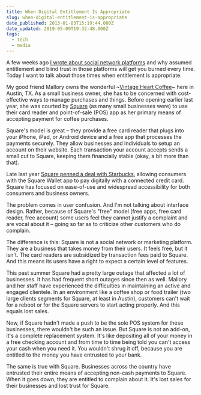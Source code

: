 ```yaml
---
title: When Digital Entitlement Is Appropriate
slug: when-digital-entitlement-is-appropriate
date_published: 2013-01-03T15:19:44.000Z
date_updated: 2019-05-09T19:32:48.000Z
tags:
  - tech
  - media
---
```


A few weeks ago [I wrote about social network platforms](/posts/never-trust-a-commercial-platform/) and why assumed entitlement and blind trust in those platforms will get you burned every time. Today I want to talk about those times when entitlement is appropriate.

My good friend Mallory owns the wonderful ~[Vintage Heart Coffee](http://vintageheartcoffee.com/)~ here in Austin, TX. As a small business owner, she has to be concerned with cost-effective ways to manage purchases and things. Before opening earlier last year, she was courted by [Square](https://squareup.com/) (as many small businesses were) to use their card reader and point-of-sale (POS) app as her primary means of accepting payment for coffee purchases.

Square's model is great – they provide a free card reader that plugs into your iPhone, iPad, or Android device and a free app that processes the payments securely. They allow businesses and individuals to setup an account on their website. Each transaction your account accepts sends a small cut to Square, keeping them financially stable (okay, a bit more than that).

Late last year [Square penned a deal with Starbucks](http://www.starbucks.com/coffeehouse/mobile-apps/square-wallet), allowing consumers with the Square Wallet app to pay digitally with a connected credit card. Square has focused on ease-of-use and widespread accessibility for both consumers and business owners.

The problem comes in user confusion. And I'm not talking about interface design. Rather, because of Square's "free" model (free apps, free card reader, free account) some users feel they cannot justify a complaint and are vocal about it – going so far as to criticize other customers who do complain.

The difference is this: Square is not a social network or marketing platform. They are a business that takes money from their users. It feels free, but it isn't. The card readers are subsidized by transaction fees paid to Square. And this means its users have a right to expect a certain level of features.

This past summer Square had a pretty large outage that affected a lot of businesses. It has had frequent short outages since then as well. Mallory and her staff have experienced the difficulties in maintaining an active and engaged clientele. In an environment like a coffee shop or food trailer (two large clients segments for Square, at least in Austin), customers can't wait for a reboot or for the Square servers to start acting properly. And this equals lost sales.

Now, if Square hadn't made a push to be the sole POS system for these businesses, there wouldn't be such an issue. But Square is not an add-on, it's a complete replacement system. It's like depositing all of your money in a free checking account and from time to time being told you can't access your cash when you need it. You wouldn't shrug it off, because you are entitled to the money you have entrusted to your bank.

The same is true with Square. Businesses across the country have entrusted their entire means of accepting non-cash payments to Square. When it goes down, they are entitled to complain about it. It's lost sales for their businesses and lost trust for Square.
